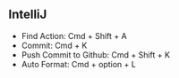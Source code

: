 ## IntelliJ
- Find Action: Cmd + Shift + A
- Commit: Cmd + K
- Push Commit to Github: Cmd + Shift + K
- Auto Format: Cmd + option + L
